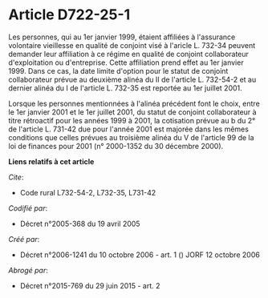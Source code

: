 # Article D722-25-1

Les personnes, qui au 1er janvier 1999, étaient affiliées à l'assurance volontaire vieillesse en qualité de conjoint visé à
l'aricle L. 732-34 peuvent demander leur affiliation à ce régime en qualité de conjoint collaborateur d'exploitation ou
d'entreprise. Cette affiliation prend effet au 1er janvier 1999. Dans ce cas, la date limite d'option pour le statut de
conjoint collaborateur prévue au deuxième alinéa du II de l'article L. 732-54-2 et au dernier alinéa du I de l'article L.
732-35 est reportée au 1er juillet 2001.

Lorsque les personnes mentionnées à l'alinéa précédent font le choix, entre le 1er janvier 2001 et le 1er juillet 2001, du
statut de conjoint collaborateur à titre rétroactif pour les années 1999 à 2001, la cotisation prévue au b du 2° de l'article
L. 731-42 due pour l'année 2001 est majorée dans les mêmes conditions que celles prévues au troisième alinéa du V de
l'article 99 de la loi de finances pour 2001 (n° 2000-1352 du 30 décembre 2000).

**Liens relatifs à cet article**

_Cite_:

  - Code rural L732-54-2, L732-35, L731-42

_Codifié par_:

  - Décret n°2005-368 du 19 avril 2005

_Créé par_:

  - Décret n°2006-1241 du 10 octobre 2006 - art. 1 () JORF 12 octobre 2006

_Abrogé par_:

  - Décret n°2015-769 du 29 juin 2015 - art. 2
